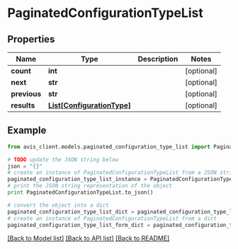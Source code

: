 # PaginatedConfigurationTypeList


## Properties

Name | Type | Description | Notes
------------ | ------------- | ------------- | -------------
**count** | **int** |  | [optional] 
**next** | **str** |  | [optional] 
**previous** | **str** |  | [optional] 
**results** | [**List[ConfigurationType]**](ConfigurationType.md) |  | [optional] 

## Example

```python
from avis_client.models.paginated_configuration_type_list import PaginatedConfigurationTypeList

# TODO update the JSON string below
json = "{}"
# create an instance of PaginatedConfigurationTypeList from a JSON string
paginated_configuration_type_list_instance = PaginatedConfigurationTypeList.from_json(json)
# print the JSON string representation of the object
print PaginatedConfigurationTypeList.to_json()

# convert the object into a dict
paginated_configuration_type_list_dict = paginated_configuration_type_list_instance.to_dict()
# create an instance of PaginatedConfigurationTypeList from a dict
paginated_configuration_type_list_form_dict = paginated_configuration_type_list.from_dict(paginated_configuration_type_list_dict)
```
[[Back to Model list]](../README.md#documentation-for-models) [[Back to API list]](../README.md#documentation-for-api-endpoints) [[Back to README]](../README.md)


